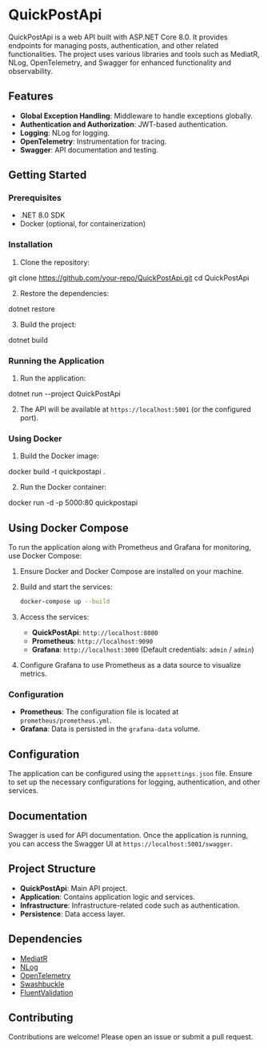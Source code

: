 # QuickPostApi

QuickPostApi is a web API built with ASP.NET Core 8.0. It provides endpoints for managing posts, authentication, and other related functionalities. The project uses various libraries and tools such as MediatR, NLog, OpenTelemetry, and Swagger for enhanced functionality and observability.

## Features

- **Global Exception Handling**: Middleware to handle exceptions globally.
- **Authentication and Authorization**: JWT-based authentication.
- **Logging**: NLog for logging.
- **OpenTelemetry**: Instrumentation for tracing.
- **Swagger**: API documentation and testing.

## Getting Started

### Prerequisites

- .NET 8.0 SDK
- Docker (optional, for containerization)

### Installation

1. Clone the repository:

git clone https://github.com/your-repo/QuickPostApi.git
cd QuickPostApi


2. Restore the dependencies:

dotnet restore

3. Build the project:

dotnet build

### Running the Application

1. Run the application:

dotnet run --project QuickPostApi

2. The API will be available at `https://localhost:5001` (or the configured port).

### Using Docker

1. Build the Docker image:

docker build -t quickpostapi .

2. Run the Docker container:

docker run -d -p 5000:80 quickpostapi

## Using Docker Compose

To run the application along with Prometheus and Grafana for monitoring, use Docker Compose:

1. Ensure Docker and Docker Compose are installed on your machine.

2. Build and start the services:

   ```bash
   docker-compose up --build
   ```

3. Access the services:

   - **QuickPostApi**: `http://localhost:8080`
   - **Prometheus**: `http://localhost:9090`
   - **Grafana**: `http://localhost:3000` (Default credentials: `admin` / `admin`)

4. Configure Grafana to use Prometheus as a data source to visualize metrics.

### Configuration

- **Prometheus**: The configuration file is located at `prometheus/prometheus.yml`.
- **Grafana**: Data is persisted in the `grafana-data` volume.

## Configuration

The application can be configured using the `appsettings.json` file. Ensure to set up the necessary configurations for logging, authentication, and other services.

## Documentation

Swagger is used for API documentation. Once the application is running, you can access the Swagger UI at `https://localhost:5001/swagger`.

## Project Structure

- **QuickPostApi**: Main API project.
- **Application**: Contains application logic and services.
- **Infrastructure**: Infrastructure-related code such as authentication.
- **Persistence**: Data access layer.

## Dependencies

- [MediatR](https://github.com/jbogard/MediatR)
- [NLog](https://github.com/NLog/NLog)
- [OpenTelemetry](https://github.com/open-telemetry/opentelemetry-dotnet)
- [Swashbuckle](https://github.com/domaindrivendev/Swashbuckle.AspNetCore)
- [FluentValidation](https://fluentvalidation.net/)

## Contributing

Contributions are welcome! Please open an issue or submit a pull request.



